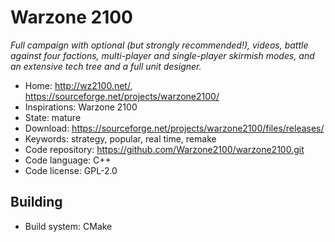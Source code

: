 # Warzone 2100

_Full campaign with optional (but strongly recommended!), videos, battle against four factions, multi-player and single-player skirmish modes, and an extensive tech tree and a full unit designer._

- Home: http://wz2100.net/, https://sourceforge.net/projects/warzone2100/
- Inspirations: Warzone 2100
- State: mature
- Download: https://sourceforge.net/projects/warzone2100/files/releases/
- Keywords: strategy, popular, real time, remake
- Code repository: https://github.com/Warzone2100/warzone2100.git
- Code language: C++
- Code license: GPL-2.0

## Building

- Build system: CMake
